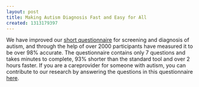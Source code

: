 ```yaml
---
layout: post
title: Making Autism Diagnosis Fast and Easy for All
created: 1313179397
---
```

We have improved our <a href="https://www.surveymonkey.com/s/SW839YJ">short questionnaire</a> for screening and diagnosis of autism, and through the help of over 2000 participants have measured it to be over 98% accurate. The questionnaire contains only 7 questions and takes minutes to complete, 93% shorter than the standard tool and over 2 hours faster. If you are a careprovider for someone with autism, you can contribute to our research by answering the questions in this questionnaire  <a href="https://www.surveymonkey.com/s/SW839YJ">here</a>.
